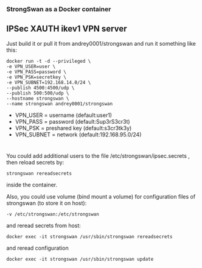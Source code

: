 ### StrongSwan as a Docker container

## IPSec XAUTH ikev1 VPN server

Just build it or pull it from andrey0001/strongswan and run it something like this:

```
docker run -t -d --privileged \
-e VPN_USER=user \
-e VPN_PASS=password \
-e VPN_PSK=secretkey \
-e VPN_SUBNET=192.168.14.0/24 \
--publish 4500:4500/udp \
--publish 500:500/udp \
--hostname strongswan \
--name strongswan andrey0001/strongswan
```

* VPN_USER = username (default:user1)
* VPN_PASS = password (default:Sup3rS3cr3t)
* VPN_PSK = preshared key (default:s3cr3tk3y)
* VPN_SUBNET = network (default:192.168.95.0/24)
#

You could add additional users to the file /etc/strongswan/ipsec.secrets , then reload secrets by: 
```
strongswan rereadsecrets
```
inside the container.

Also, you could use volume (bind mount a volume) for configuration files of strongswan (to store it on host):
```
-v /etc/strongswan:/etc/strongswan 
```
and reread secrets from host:
```
docker exec -it strongswan /usr/sbin/strongswan rereadsecrets
```
and reread configuration
```
docker exec -it strongswan /usr/sbin/strongswan update
```
